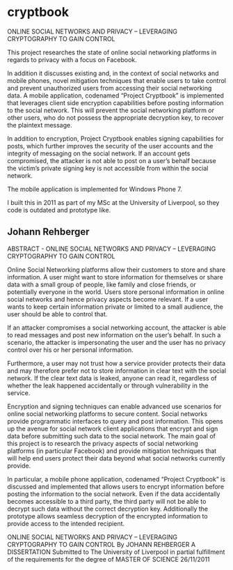 # cryptbook
ONLINE SOCIAL NETWORKS AND PRIVACY – LEVERAGING CRYPTOGRAPHY TO GAIN CONTROL 

This project researches the state of online social networking platforms in regards to privacy with a focus on Facebook. 

In addition it discusses existing and, in the context of social networks and mobile phones, novel mitigation techniques that enable users to take control and prevent unauthorized users from accessing their social networking data. A mobile application, codenamed “Project Cryptbook” is implemented that leverages client side encryption capabilities before posting information to the social network. This will prevent the social networking platform or other users, who do not possess the appropriate decryption key, to recover the plaintext message. 

In addition to encryption, Project Cryptbook enables signing capabilities for posts, which further improves the security of the user accounts and the integrity of messaging on the social network. If an account gets compromised, the attacker is not able to post on a user’s behalf because the victim’s private signing key is not accessible from within the social network.

The mobile application is implemented for Windows Phone 7. 

I built this in 2011 as part of my MSc at the University of Liverpool, so they code is outdated and prototype like.

Johann Rehberger
----

ABSTRACT - ONLINE SOCIAL NETWORKS AND PRIVACY – LEVERAGING CRYPTOGRAPHY TO GAIN CONTROL 

Online Social Networking platforms allow their customers to store and share information. A user might want to store information for themselves or share data with a small group of people, like family and close friends, or potentially everyone in the world. Users store personal information in online social networks and hence privacy aspects become relevant. If a user wants to keep certain information private or limited to a small audience, the user should be able to control that.

If an attacker compromises a social networking account, the attacker is able to read messages and post new information on the user’s behalf. In such a scenario, the attacker is impersonating the user and the user has no privacy control over his or her personal information.

Furthermore, a user may not trust how a service provider protects their data and may therefore prefer not to store information in clear text with the social network. If the clear text data is leaked, anyone can read it, regardless of whether the leak happened accidentally or through vulnerability in the service.

Encryption and signing techniques can enable advanced use scenarios for online social networking platforms to secure content. Social networks provide programmatic interfaces to query and post information. This opens up the avenue for social network client applications that encrypt and sign data before submitting such data to the social network. The main goal of this project is to research the privacy aspects of social networking platforms (in particular Facebook) and provide mitigation techniques that will help end users protect their data beyond what social networks currently provide.

In particular, a mobile phone application, codenamed “Project Cryptbook” is discussed and implemented that allows users to encrypt information before posting the information to the social network. Even if the data accidentally becomes accessible to a third party, the third party will not be able to decrypt such data without the correct decryption key. Additionally the prototype allows seamless decryption of the encrypted information to provide access to the intended recipient.

ONLINE SOCIAL NETWORKS AND PRIVACY – LEVERAGING CRYPTOGRAPHY TO GAIN CONTROL By JOHANN REHBERGER A DISSERTATION Submitted to The University of Liverpool in partial fulfillment of the requirements for the degree of MASTER OF SCIENCE 26/11/2011
